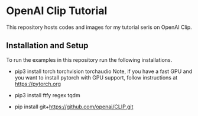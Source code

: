 # OpenAI Clip Tutorial

This repository hosts codes and images for my tutorial seris on OpenAI Clip. 

## Installation and Setup
To run the examples in this repository run the following installations.

- pip3 install torch torchvision torchaudio
    Note, if you have a fast GPU and you want to install pytorch with GPU support, follow instructions at https://pytorch.org

- pip3 install ftfy regex tqdm

- pip install git+https://github.com/openai/CLIP.git